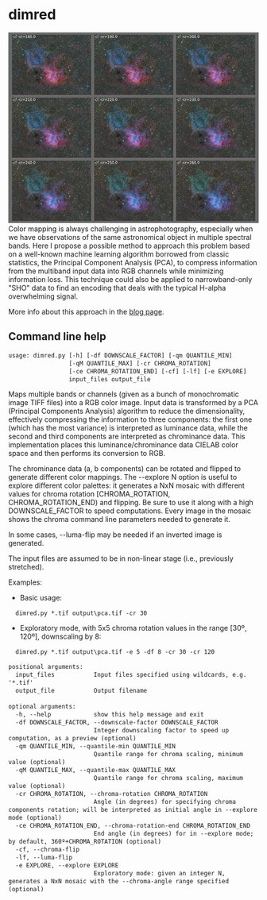# dimred

![PCA](./pca.jpg) Color mapping is always challenging in astrophotography, especially when we have observations of the same astronomical object in multiple spectral bands. Here I propose a possible method to approach this problem based on a well-known machine learning algorithm borrowed from classic statistics, the Principal Component Analysis (PCA), to compress information from the multiband input data into RGB channels while minimizing information loss. This technique could also be applied to narrowband-only "SHO" data to find an encoding that deals with the typical H-alpha overwhelming signal. 

More info about this approach in the [blog page](https://expandingastro.blogspot.com/2021/12/multiband-mapping-for-astrophotography.html). 


## Command line help

```
usage: dimred.py [-h] [-df DOWNSCALE_FACTOR] [-qm QUANTILE_MIN]
                 [-qM QUANTILE_MAX] [-cr CHROMA_ROTATION]
                 [-ce CHROMA_ROTATION_END] [-cf] [-lf] [-e EXPLORE]
                 input_files output_file
```

Maps multiple bands or channels (given as a bunch of monochromatic image TIFF files) into a RGB color image. 
Input data is transformed by a PCA (Principal Components Analysis) algorithm to reduce the dimensionality, 
effectively compressing the information to three components: the first one (which has the most variance) is 
interpreted as luminance data, while the second and third components are interpreted as chrominance data. 
This implementation places this luminance/chrominance data CIELAB color space and then performs its 
conversion to RGB. 

The chrominance data (a, b components) can be rotated and flipped to generate different color mappings. 
The --explore N option is useful to explore different color palettes: it generates a NxN mosaic with different
values for chroma rotation [CHROMA_ROTATION, CHROMA_ROTATION_END) and flipping. Be sure to use it along with 
a high DOWNSCALE_FACTOR to speed computations. Every image in the mosaic shows the chroma command line 
parameters needed to generate it. 

In some cases, --luma-flip may be needed if an inverted image is generated.

The input files are assumed to be in non-linear stage (i.e., previously stretched).

Examples:
* Basic usage:
```
  dimred.py *.tif output\pca.tif -cr 30 
```  

* Exploratory mode, with 5x5 chroma rotation values in the range [30º, 120º], downscaling by 8: 
```
  dimred.py *.tif output\pca.tif -e 5 -df 8 -cr 30 -cr 120
```

```
positional arguments:
  input_files           Input files specified using wildcards, e.g. '*.tif'
  output_file           Output filename

optional arguments:
  -h, --help            show this help message and exit
  -df DOWNSCALE_FACTOR, --downscale-factor DOWNSCALE_FACTOR
                        Integer downscaling factor to speed up computation, as a preview (optional)
  -qm QUANTILE_MIN, --quantile-min QUANTILE_MIN
                        Quantile range for chroma scaling, minimum value (optional)
  -qM QUANTILE_MAX, --quantile-max QUANTILE_MAX
                        Quantile range for chroma scaling, maximum value (optional)
  -cr CHROMA_ROTATION, --chroma-rotation CHROMA_ROTATION
                        Angle (in degrees) for specifying chroma components rotation; will be interpreted as initial angle in --explore mode (optional)
  -ce CHROMA_ROTATION_END, --chroma-rotation-end CHROMA_ROTATION_END
                        End angle (in degrees) for in --explore mode; by default, 360º+CHROMA_ROTATION (optional)
  -cf, --chroma-flip
  -lf, --luma-flip
  -e EXPLORE, --explore EXPLORE
                        Exploratory mode: given an integer N, generates a NxN mosaic with the --chroma-angle range specified (optional)
```
